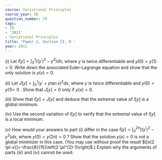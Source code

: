 ```yaml
---
course: Variational Principles
course_year: IB
question_number: 79
tags:
- IB
- '2011'
- Variational Principles
title: 'Paper 2, Section II, D '
year: 2011
---
```




(i) Let $I[y]=\int_{0}^{1}\left(\left(y^{\prime}\right)^{2}-y^{2}\right) d x$, where $y$ is twice differentiable and $y(0)=y(1)=0$. Write down the associated Euler-Lagrange equation and show that the only solution is $y(x)=0$.

(ii) Let $J[y]=\int_{0}^{1}\left(y^{\prime}+y \tan x\right)^{2} d x$, where $y$ is twice differentiable and $y(0)=y(1)=$ 0 . Show that $J[y]=0$ only if $y(x)=0$.

(iii) Show that $I[y]=J[y]$ and deduce that the extremal value of $I[y]$ is a global minimum.

(iv) Use the second variation of $I[y]$ to verify that the extremal value of $I[y]$ is a local minimum.

(v) How would your answers to part (i) differ in the case $I[y]=\int_{0}^{2 \pi}\left(\left(y^{\prime}\right)^{2}-y^{2}\right) d x$, where $y(0)=y(2 \pi)=0$ ? Show that the solution $y(x)=0$ is not a global minimizer in this case. (You may use without proof the result $I[x(2 \pi-x)]=-\frac{8}{15}\left(2 \pi^{2}-5\right)$.) Explain why the arguments of parts (iii) and (iv) cannot be used.